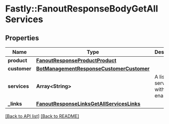 # Fastly::FanoutResponseBodyGetAllServices

## Properties

| Name | Type | Description | Notes |
| ---- | ---- | ----------- | ----- |
| **product** | [**FanoutResponseProductProduct**](FanoutResponseProductProduct.md) |  | [optional] |
| **customer** | [**BotManagementResponseCustomerCustomer**](BotManagementResponseCustomerCustomer.md) |  | [optional] |
| **services** | **Array&lt;String&gt;** | A list of services with Fanout enabled. | [optional] |
| **_links** | [**FanoutResponseLinksGetAllServicesLinks**](FanoutResponseLinksGetAllServicesLinks.md) |  | [optional] |

[[Back to API list]](../../README.md#endpoints) [[Back to README]](../../README.md)

